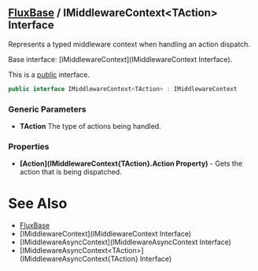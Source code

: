 [FluxBase](index) / IMiddlewareContext\<TAction\> Interface
-----------------------------------------------------------

Represents a typed middleware context when handling an action dispatch.

Base interface: [IMiddlewareContext](IMiddlewareContext Interface).

This is a [public](https://docs.microsoft.com/dotnet/csharp/language-reference/keywords/public) interface.

```c#
public interface IMiddlewareContext<TAction> : IMiddlewareContext
```

### Generic Parameters
* __TAction__ The type of actions being handled.

### Properties
* __[Action](IMiddlewareContext{TAction}.Action Property)__ - Gets the action that is being dispatched.

# See Also
* [FluxBase](index)
* [IMiddlewareContext](IMiddlewareContext Interface)
* [IMiddlewareAsyncContext](IMiddlewareAsyncContext Interface)
* [IMiddlewareAsyncContext\<TAction\>](IMiddlewareAsyncContext{TAction} Interface)